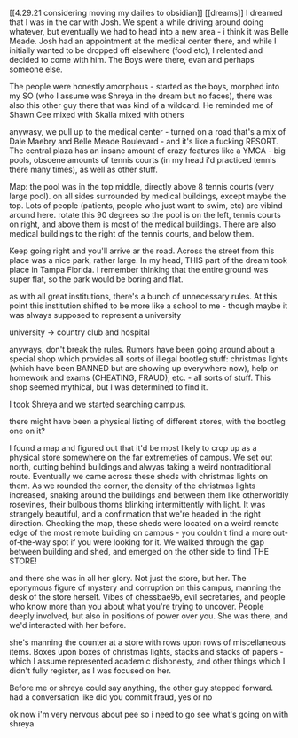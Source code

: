[[4.29.21 considering moving my dailies to obsidian]]
[[dreams]]
I dreamed that I was in the car with Josh. We spent a while driving around doing whatever, but eventually we had to head into a new area - i think it was Belle Meade. Josh had an appointment at the medical center there, and while I initially wanted to be dropped off elsewhere (food etc), I relented and decided to come with him. The Boys were there, evan and perhaps someone else.

The people were honestly amorphous - started as the boys, morphed into my SO (who I assume was Shreya in the dream but no faces), there was also this other guy there that was kind of a wildcard. He reminded me of Shawn Cee mixed with Skalla mixed with others

anywasy, we pull up to the medical center - turned on a road that's a mix of Dale Maebry and Belle Meade Boulevard - and it's like a fucking RESORT. The central plaza has an insane amount of crazy features like a YMCA - big pools, obscene amounts of tennis courts (in my head i'd practiced tennis there many times), as well as other stuff.

Map: the pool was in the top middle, directly above 8 tennis courts (very large pool). on all sides surrounded by medical buildings, except maybe the top. Lots of people (patients, people who just want to swim, etc) are vibind around here.
rotate this 90 degrees so the pool is on the left, tennis courts on right, and above them is most of the medical buildings. There are also medical buildings to the right of the tennis courts, and below them.

Keep going right and you'll arrive ar the road. Across the street from this place was a nice park, rather large. In my head, THIS part of the dream took place in Tampa Florida. I remember thinking that the entire ground was super flat,  so the park would be boring and flat.

as with all great institutions, there's a bunch of unnecessary rules. At this point this institution shifted to be more like a school to me - though maybe it was always supposed to represent a university

university -> country club and hospital

anyways, don't break the rules. Rumors have been going around about a special shop which provides all sorts of illegal bootleg stuff: christmas lights (which have been BANNED but are showing up everywhere now), help on homework and exams (CHEATING, FRAUD), etc. - all sorts of stuff. This shop seemed mythical, but I was determined to find it. 

I took Shreya and we started searching campus. 

there might have been a physical listing of different stores, with the bootleg one on it?

I found a map and figured out that it'd be most likely to crop up as a physical store somewhere on the far extremeties of campus. We set out north, cutting behind buildings and alwyas taking a weird nontraditional route. Eventually we came across these sheds with christmas lights on them. As we rounded the corner, the density of the christmas lights increased, snaking around the buildings and between them like otherworldly rosevines, their bulbous thorns blinking intermittently with light. It was strangely beautiful, and a confirmation that we're headed in the right direction. Checking the map, these sheds were located on a weird remote edge of the most remote building on campus - you couldn't find a more out-of-the-way spot if you were looking for it. We walked through the gap between building and shed, and emerged on the other side to find THE STORE!

and there she was in all her glory. Not just the store, but her. The eponymous figure of mystery and corruption on this campus, manning the desk of the store herself. Vibes of chessbae95, evil secretaries, and people who know more than you about what you're trying to uncover. People deeply involved, but also in positions of power over you. She was there, and we'd interacted with her before.

she's manning the counter at a store with rows upon rows of miscellaneous items. Boxes upon boxes of christmas lights, stacks and stacks of papers - which I assume represented academic dishonesty, and other things which I didn't fully register, as I was focused on her.

Before me or shreya could say anything, the other guy stepped forward. had a conversation like did you commit fraud, yes or no


ok now i'm very nervous about pee so i need to go see what's going on with shreya